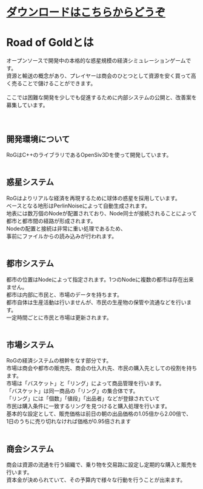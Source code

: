 # [ダウンロードはこちらからどうぞ](https://github.com/SKN-JP/Road_of_Gold/wiki/%E3%83%80%E3%82%A6%E3%83%B3%E3%83%AD%E3%83%BC%E3%83%89)
# Road of Goldとは
オープンソースで開発中の本格的な惑星規模の経済シミュレーションゲームです。<br>
資源と輸送の概念があり、プレイヤーは商会のひとつとして資源を安く買って高く売ることで儲けることができます。<br>
<br>
ここでは困難な開発を少しでも促進するために内部システムの公開と、改善案を募集しています。<br>
<br>
<br>
## 開発環境について
RoGはC++のライブラリであるOpenSiv3Dを使って開発しています。<br>
<br>
## 惑星システム
RoGはよりリアルな経済を再現するために球体の惑星を採用しています。<br>
ベースとなる地形はPerlinNoiseによって自動生成されます。<br>
地表には数万個のNodeが配置されており、Node同士が接続されることによって<br>
都市と都市間の経路が形成されます。<br>
Nodeの配置と接続は非常に重い処理であるため、<br>
事前にファイルからの読み込みが行われます。<br>
<br>
## 都市システム
都市の位置はNodeによって指定されます。1つのNodeに複数の都市は存在出来ません。<br>
都市は内部に市民と、市場のデータを持ちます。<br>
都市自体は生産活動は行いませんが、市民の生産物の保管や流通などを行います。<br>
一定時間ごとに市民と市場は更新されます。<br>
<br>
## 市場システム
RoGの経済システムの根幹をなす部分です。<br>
市場は商会や都市の販売先、商会の仕入れ先、市民の購入先としての役割を持ちます。<br>
市場は「バスケット」と「リング」によって商品管理を行います。<br>
「バスケット」は同一商品の「リング」の集合体です。<br>
「リング」には「個数」「値段」「出品者」などが登録されていて<br>
市民は購入条件に一致するリングを見つけると購入処理を行います。<br>
基本的な設定として、販売価格は前日の朝の出品価格の1.05倍から2.00倍で、<br>
1日のうちに売り切れなければ価格が0.95倍されます<br>
<br>
## 商会システム
商会は資源の流通を行う組織で、乗り物を交易路に設定し定期的な購入と販売を行います。<br>
資本金が決められていて、その予算内で様々な行動を行うことが出来ます。<br>
